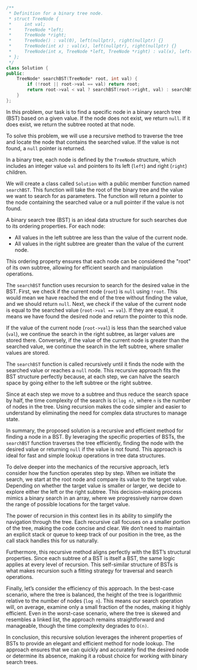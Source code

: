 ```cpp
/**
 * Definition for a binary tree node.
 * struct TreeNode {
 *     int val;
 *     TreeNode *left;
 *     TreeNode *right;
 *     TreeNode() : val(0), left(nullptr), right(nullptr) {}
 *     TreeNode(int x) : val(x), left(nullptr), right(nullptr) {}
 *     TreeNode(int x, TreeNode *left, TreeNode *right) : val(x), left(left), right(right) {}
 * };
 */
class Solution {
public:
    TreeNode* searchBST(TreeNode* root, int val) {
        if (!root || root->val == val) return root;
        return root->val < val ? searchBST(root->right, val) : searchBST(root->left, val);
    }
};

```

In this problem, our task is to find a specific node in a binary search tree (BST) based on a given value. If the node does not exist, we return `null`. If it does exist, we return the subtree rooted at that node.

To solve this problem, we will use a recursive method to traverse the tree and locate the node that contains the searched value. If the value is not found, a `null` pointer is returned.

In a binary tree, each node is defined by the `TreeNode` structure, which includes an integer value `val` and pointers to its left (`left`) and right (`right`) children.

We will create a class called `Solution` with a public member function named `searchBST`. This function will take the root of the binary tree and the value we want to search for as parameters. The function will return a pointer to the node containing the searched value or a null pointer if the value is not found.

A binary search tree (BST) is an ideal data structure for such searches due to its ordering properties. For each node:
- All values in the left subtree are less than the value of the current node.
- All values in the right subtree are greater than the value of the current node.

This ordering property ensures that each node can be considered the "root" of its own subtree, allowing for efficient search and manipulation operations.

The `searchBST` function uses recursion to search for the desired value in the BST. First, we check if the current node (`root`) is `null` using `!root`. This would mean we have reached the end of the tree without finding the value, and we should return `null`. Next, we check if the value of the current node is equal to the searched value (`root->val == val`). If they are equal, it means we have found the desired node and return the pointer to this node.

If the value of the current node (`root->val`) is less than the searched value (`val`), we continue the search in the right subtree, as larger values are stored there. Conversely, if the value of the current node is greater than the searched value, we continue the search in the left subtree, where smaller values are stored.

The `searchBST` function is called recursively until it finds the node with the searched value or reaches a `null` node. This recursive approach fits the BST structure perfectly because, at each step, we can halve the search space by going either to the left subtree or the right subtree.

Since at each step we move to a subtree and thus reduce the search space by half, the time complexity of the search is `O(log n)`, where `n` is the number of nodes in the tree. Using recursion makes the code simpler and easier to understand by eliminating the need for complex data structures to manage state.

In summary, the proposed solution is a recursive and efficient method for finding a node in a BST. By leveraging the specific properties of BSTs, the `searchBST` function traverses the tree efficiently, finding the node with the desired value or returning `null` if the value is not found. This approach is ideal for fast and simple lookup operations in tree data structures.

To delve deeper into the mechanics of the recursive approach, let’s consider how the function operates step by step. When we initiate the search, we start at the root node and compare its value to the target value. Depending on whether the target value is smaller or larger, we decide to explore either the left or the right subtree. This decision-making process mimics a binary search in an array, where we progressively narrow down the range of possible locations for the target value. 

The power of recursion in this context lies in its ability to simplify the navigation through the tree. Each recursive call focuses on a smaller portion of the tree, making the code concise and clear. We don’t need to maintain an explicit stack or queue to keep track of our position in the tree, as the call stack handles this for us naturally.

Furthermore, this recursive method aligns perfectly with the BST’s structural properties. Since each subtree of a BST is itself a BST, the same logic applies at every level of recursion. This self-similar structure of BSTs is what makes recursion such a fitting strategy for traversal and search operations.

Finally, let’s consider the efficiency of this approach. In the best-case scenario, where the tree is balanced, the height of the tree is logarithmic relative to the number of nodes (`log n`). This means our search operation will, on average, examine only a small fraction of the nodes, making it highly efficient. Even in the worst-case scenario, where the tree is skewed and resembles a linked list, the approach remains straightforward and manageable, though the time complexity degrades to `O(n)`.

In conclusion, this recursive solution leverages the inherent properties of BSTs to provide an elegant and efficient method for node lookup. The approach ensures that we can quickly and accurately find the desired node or determine its absence, making it a robust choice for working with binary search trees.